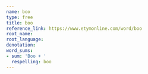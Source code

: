 ```yaml
---
name: boo
type: free
title: boo
reference_link: https://www.etymonline.com/word/boo
root_name: 
root_language: 
denotation: 
word_sums:
- sum: 'Boo + '
  respelling: boo
---
```

